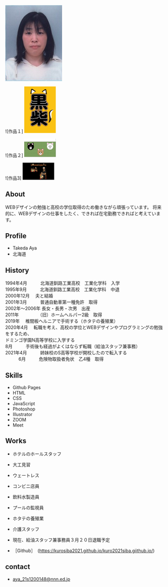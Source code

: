 <img src="履歴書写真.jpg" width="161*237">

![作品１]
<img src="黒柴.jpg" width="100">

![作品２]
<img src="sibaken.png" width="100">

![作品3]
<img src="スクリーンショット (289).png" width="100">

## About

WEBデザインの勉強と高校の学位取得のため働きながら頑張っています。
将来的に、WEBデザインの仕事をしたく、できれば在宅勤務できればと考えています。

## Profile

- Takeda Aya
- 北海道

## History  


1994年4月　　　北海道釧路工業高校　工業化学科　入学<br>
1995年9月　　　北海道釧路工業高校　工業化学科　中退<br>
2000年12月   　夫と結婚<br>
2001年3月　　　普通自動車第一種免許　取得<br>
2002年～2006年 長女・長男・次男　出産<br>
2011年　　　　 （旧）ホームヘルパー2級　取得<br>
2019年　       椎間板ヘルニアで手術する（ホタテの養殖業）<br>
2020年4月　    転職を考え、高校の学位とWEBデザインやプログラミングの勉強をするため、<br>
              ドミンゴ学園N高等学校に入学する<br>
      8月　　　手術後も経過がよくはならず転職（給油スタッフ兼事務）<br>
2021年4月　　　姉妹校のS高等学校が開校したので転入する<br>
　　　6月　　　危険物取扱者免状　乙4種　取得<br>

## Skills   

- Github Pages
- HTML
- CSS
- JavaScript
- Photoshop
- Illustrator
- ZOOM
- Meet

## Works

- ホテルのホールスタッフ
- 大工見習
- ウェートレス
- コンビニ店員
- 飲料水製造員
- プールの監視員
- ホタテの養殖業
- 介護スタッフ
- 現在、給油スタッフ兼事務員３月２０日退職予定


- ［Github］　(https://kurosiba2021.github.io/kuro2021siba.giithub.io/)


## contact

- aya_21s1200148@nnn.ed.jp
           
